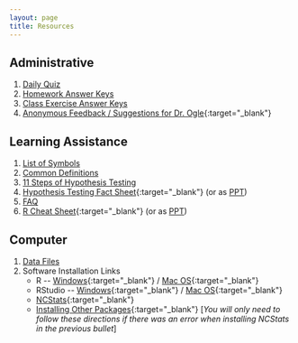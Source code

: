 ```yaml
---
layout: page
title: Resources
---
```


## Administrative
1. [Daily Quiz](quizzes/)
1. [Homework Answer Keys](homework-keys/)
1. [Class Exercise Answer Keys](CE_Keys)
1. [Anonymous Feedback / Suggestions for Dr. Ogle](https://www.surveymonkey.com/r/KC87PJW){:target="_blank"}

## Learning Assistance
1. [List of Symbols](symbols)
1. [Common Definitions](definitions)
1. [11 Steps of Hypothesis Testing](../modules/11-steps)
1. [Hypothesis Testing Fact Sheet](MTH107-HOcheatsheet.pdf){:target="_blank"} (or as [PPT](MTH107-HOcheatsheet.pptx))
1. [FAQ](FAQ/)
1. [R Cheat Sheet](MTH107-Rcheatsheet.pdf){:target="_blank"} (or as [PPT](MTH107-Rcheatsheet.pptx))

## Computer
1. [Data Files](data_107)
1. Software Installation Links
    * R -- [Windows](http://derekogle.com/IFAR/supplements/installations/InstallRWin.html){:target="_blank"} / [Mac OS](http://derekogle.com/IFAR/supplements/installations/InstallRMac.html){:target="_blank"}
    * RStudio -- [Windows](http://derekogle.com/IFAR/supplements/installations/InstallRStudioWin.html){:target="_blank"} / [Mac OS](http://derekogle.com/IFAR/supplements/installations/InstallRStudioMac.html){:target="_blank"}
    * [NCStats](https://github.com/droglenc/NCStats#installation){:target="_blank"}
    * [Installing Other Packages](http://derekogle.com/IFAR/supplements/installations/InstallPackagesRStudio.html){:target="_blank"} [*You will only need to follow these directions if there was an error when installing NCStats in the previous bullet*]
